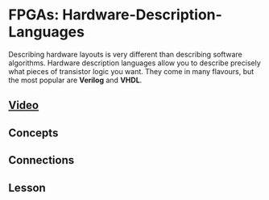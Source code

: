 # FPGAs: Hardware-Description-Languages
Describing hardware layouts is very different than describing software algorithms. Hardware description languages allow you to describe precisely what pieces of transistor logic you want. They come in many flavours, but the most popular are **Verilog** and **VHDL**.

## [Video]()

## Concepts

## Connections

## Lesson